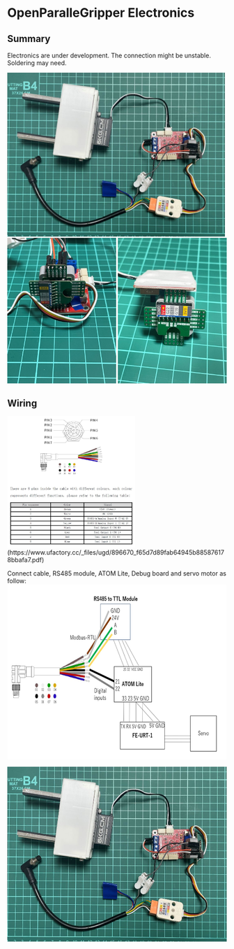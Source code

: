# OpenParalleGripper Electronics

## Summary
Electronics are under development. The connection might be unstable. Soldering may need.

<img src="./wiring_summary.jpg" width="500">

<img src="./ATOM_to_debugboard.jpg" width="250">
<img src="./ATOM_to_debugboard_flip.jpg" width="250">

## Wiring
<img src="./LITE6_cable_detail.jpg" height="300">
(https://www.ufactory.cc/_files/ugd/896670_f65d7d89fab64945b885876178bbafa7.pdf)


Connect cable, RS485 module, ATOM Lite, Debug board and servo motor as follow:
<img src="./wiring_diagram.jpg" height="400">

<img src="./wiring_summary.jpg" height="400">
